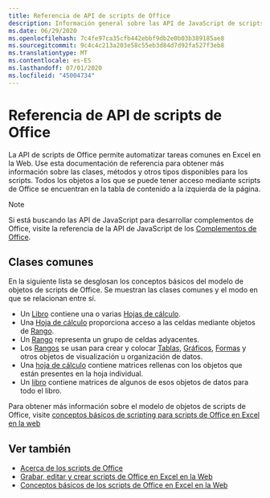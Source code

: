 ```yaml
---
title: Referencia de API de scripts de Office
description: Información general sobre las API de JavaScript de scripts de Office.
ms.date: 06/29/2020
ms.openlocfilehash: 7c4fe97ca35cfb442ebbf9db2e0b03b389185ae8
ms.sourcegitcommit: 9c4c4c213a203e58c55eb3d84d7d92fa527f3eb8
ms.translationtype: MT
ms.contentlocale: es-ES
ms.lasthandoff: 07/01/2020
ms.locfileid: "45004734"
---
```

# <a name="office-scripts-api-reference"></a>Referencia de API de scripts de Office

La API de scripts de Office permite automatizar tareas comunes en Excel en la Web. Use esta documentación de referencia para obtener más información sobre las clases, métodos y otros tipos disponibles para los scripts. Todos los objetos a los que se puede tener acceso mediante scripts de Office se encuentran en la tabla de contenido a la izquierda de la página.

> [!NOTE]
> Si está buscando las API de JavaScript para desarrollar complementos de Office, visite la referencia de la API de JavaScript de los [Complementos de Office](/javascript/api/overview?view=excel-js-preview).

## <a name="common-classes"></a>Clases comunes

En la siguiente lista se desglosan los conceptos básicos del modelo de objetos de scripts de Office. Se muestran las clases comunes y el modo en que se relacionan entre sí.

- Un [Libro](/javascript/api/office-scripts/excelscript/excelscript.workbook) contiene una o varias [Hojas de cálculo](/javascript/api/office-scripts/excelscript/excelscript.worksheet).
- Una [Hoja de cálculo](/javascript/api/office-scripts/excelscript/excelscript.worksheet) proporciona acceso a las celdas mediante objetos de [Rango](/javascript/api/office-scripts/excelscript/excelscript.range).
- Un [Rango](/javascript/api/office-scripts/excelscript/excelscript.range) representa un grupo de celdas adyacentes.
- Los [Rangos](/javascript/api/office-scripts/excelscript/excelscript.range) se usan para crear y colocar [Tablas](/javascript/api/office-scripts/excelscript/excelscript.table), [Gráficos](/javascript/api/office-scripts/excelscript/excelscript.chart), [Formas](/javascript/api/office-scripts/excelscript/excelscript.shape) y otros objetos de visualización u organización de datos.
- Una [hoja de cálculo](/javascript/api/office-scripts/excelscript/excelscript.worksheet) contiene matrices rellenas con los objetos que están presentes en la hoja individual.
- Un [libro](/javascript/api/office-scripts/excelscript/excelscript.workbook) contiene matrices de algunos de esos objetos de datos para todo el libro.

Para obtener más información sobre el modelo de objetos de scripts de Office, visite [conceptos básicos de scripting para scripts de Office en Excel en la web](/office/dev/scripts/develop/scripting-fundamentals)

## <a name="see-also"></a>Ver también

- [Acerca de los scripts de Office](/office/dev/scripts/overview/excel)
- [Grabar, editar y crear scripts de Office en Excel en la Web](/office/dev/scripts/tutorials/excel-tutorial)
- [Conceptos básicos de los scripts de Office en Excel en la Web](/office/dev/scripts/develop/scripting-fundamentals)
